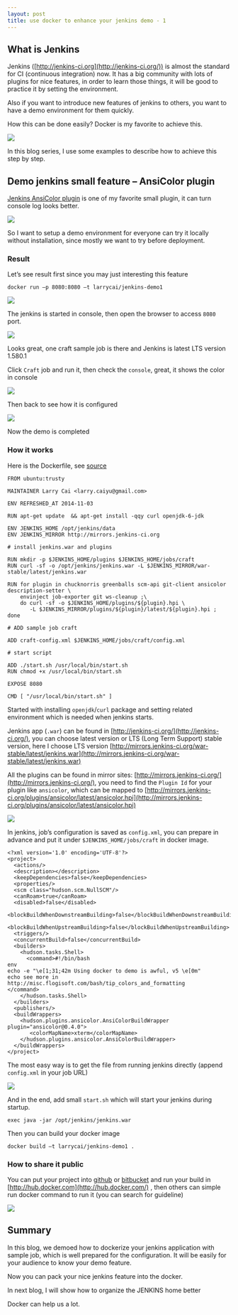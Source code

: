 ```yaml
---
layout: post
title: use docker to enhance your jenkins demo - 1 
---
```

## What is Jenkins

Jenkins ([http://jenkins-ci.org](http://jenkins-ci.org/)) is almost 
the standard for CI (continuous integration) now. It has a big community with 
lots of plugins for nice features, in order to learn those things, it will be 
good to practice it by setting the environment. 

Also if you want to introduce new features of jenkins to others, you want to 
have a demo environment for them quickly.

How this can be done easily? Docker is my favorite to achieve this.

![](http://www.larrycaiyu.com/blog/images/jenkins-demo1-1.png)

In this blog series, I use some examples to describe how to achieve this step 
by step.

## Demo jenkins small feature – AnsiColor plugin

[Jenkins AnsiColor plugin](https://wiki.jenkins-ci.org/display/JENKINS/AnsiColor+Plugin) is one of my favorite small plugin, it can turn console log looks better.

![](http://www.larrycaiyu.com/blog/images/jenkins-demo1-2.png)

So I want to setup a demo environment for everyone can try it locally without 
installation, since mostly we want to try before deployment.

### Result

Let’s see result first since you may just interesting this feature

    docker run –p 8080:8080 –t larrycai/jenkins-demo1

![](http://www.larrycaiyu.com/blog/images/jenkins-demo1-3.png)

The jenkins is started in console, then open the browser to access `8080` port.

![](http://www.larrycaiyu.com/blog/images/jenkins-demo1-4.png)

Looks great, one craft sample job is there and Jenkins is latest LTS version 
1.580.1

Click `Craft` job and run it, then check the `console`, great, it shows the color 
in console

![](http://www.larrycaiyu.com/blog/images/jenkins-demo1-5.png)

Then back to see how it is configured

![](http://www.larrycaiyu.com/blog/images/jenkins-demo1-6.png)

Now the demo is completed

### How it works

Here is the Dockerfile, see [source](https://github.com/larrycai/docker-images/blob/master/jenkins-demo1/Dockerfile)

	FROM ubuntu:trusty
	
	MAINTAINER Larry Cai <larry.caiyu@gmail.com>
	
	ENV REFRESHED_AT 2014-11-03
	
	RUN apt-get update  && apt-get install -qqy curl openjdk-6-jdk
	
	ENV JENKINS_HOME /opt/jenkins/data
	ENV JENKINS_MIRROR http://mirrors.jenkins-ci.org
	
	# install jenkins.war and plugins
	
	RUN mkdir -p $JENKINS_HOME/plugins $JENKINS_HOME/jobs/craft
	RUN curl -sf -o /opt/jenkins/jenkins.war -L $JENKINS_MIRROR/war-stable/latest/jenkins.war
	
	RUN for plugin in chucknorris greenballs scm-api git-client ansicolor description-setter \
	    envinject job-exporter git ws-cleanup ;\
	    do curl -sf -o $JENKINS_HOME/plugins/${plugin}.hpi \
	       -L $JENKINS_MIRROR/plugins/${plugin}/latest/${plugin}.hpi ; done
	
	# ADD sample job craft
	
	ADD craft-config.xml $JENKINS_HOME/jobs/craft/config.xml
	
	# start script
	
	ADD ./start.sh /usr/local/bin/start.sh
	RUN chmod +x /usr/local/bin/start.sh
	
	EXPOSE 8080
	
	CMD [ "/usr/local/bin/start.sh" ]

Started with installing `openjdk`/`curl` package and setting related environment which is needed when jenkins starts.

Jenkins app (`.war`) can be found in [http://jenkins-ci.org/](http://jenkins-ci.org/), you can choose latest version or LTS (Long Term Support) stable version, here I choose LTS version [http://mirrors.jenkins-ci.org/war-stable/latest/jenkins.war](http://mirrors.jenkins-ci.org/war-stable/latest/jenkins.war)

All the plugins can be found in mirror sites: [http://mirrors.jenkins-ci.org/](http://mirrors.jenkins-ci.org/), you need to find the `Plugin Id` for your plugin like `ansicolor`, which can be mapped to [http://mirrors.jenkins-ci.org/plugins/ansicolor/latest/ansicolor.hpi](http://mirrors.jenkins-ci.org/plugins/ansicolor/latest/ansicolor.hpi)

![](http://www.larrycaiyu.com/blog/images/jenkins-demo1-7.png)

In jenkins, job’s configuration is saved as `config.xml`, you can prepare in 
advance and put it under `$JENKINS_HOME/jobs/craft` in docker image.

	<?xml version='1.0' encoding='UTF-8'?>
	<project>
	  <actions/>
	  <description></description>
	  <keepDependencies>false</keepDependencies>
	  <properties/>
	  <scm class="hudson.scm.NullSCM"/>
	  <canRoam>true</canRoam>
	  <disabled>false</disabled>
	  <blockBuildWhenDownstreamBuilding>false</blockBuildWhenDownstreamBuilding>
	  <blockBuildWhenUpstreamBuilding>false</blockBuildWhenUpstreamBuilding>
	  <triggers/>
	  <concurrentBuild>false</concurrentBuild>
	  <builders>
	    <hudson.tasks.Shell>
	      <command>#!/bin/bash
	env
	echo -e "\e[1;31;42m Using docker to demo is awful, v5 \e[0m"
	echo see more in http://misc.flogisoft.com/bash/tip_colors_and_formatting
	</command>
	    </hudson.tasks.Shell>
	  </builders>
	  <publishers/>
	  <buildWrappers>
	    <hudson.plugins.ansicolor.AnsiColorBuildWrapper plugin="ansicolor@0.4.0">
	       <colorMapName>xterm</colorMapName>
	    </hudson.plugins.ansicolor.AnsiColorBuildWrapper>
	  </buildWrappers>
	</project>

The most easy way is to get the file from running jenkins directly (append `config.xml` in your job URL) 

![](http://www.larrycaiyu.com/blog/images/jenkins-demo1-8.png)

And in the end, add small `start.sh` which will start your jenkins during startup.

    exec java -jar /opt/jenkins/jenkins.war

Then you can build your docker image

    docker build –t larrycai/jenkins-demo1 .

### How to share it public

You can put your project into [github](http://github.com) or [bitbucket](http://bitbucket.com) and run your build in [http://hub.docker.com](http://hub.docker.com/) , then others can simple run docker command to run it (you can search for guideline)

![](http://www.larrycaiyu.com/blog/images/jenkins-demo1-9.png)

## Summary

In this blog, we demoed how to dockerize your jenkins application with sample 
job, which is well prepared for the configuration. It will be easily for your 
audience to know your demo feature.

Now you can pack your nice jenkins feature into the docker.

In next blog, I will show how to organize the JENKINS home better

Docker can help us a lot.